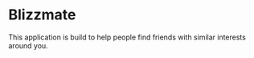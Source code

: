 # Blizzmate
This application is build to help people find friends with similar interests around you.
